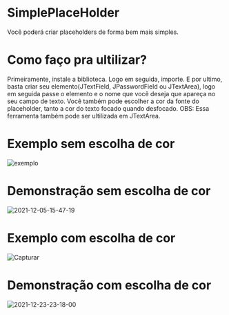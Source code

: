 # SimplePlaceHolder
Você poderá criar placeholders de forma bem mais simples.

# Como faço pra ultilizar?
Primeiramente, instale a biblioteca.
Logo em seguida, importe.
E por ultimo, basta criar seu elemento(JTextField, JPasswordField ou JTextArea), logo em seguida passe o elemento e o nome que você deseja que apareça no seu campo de texto.
Você também pode escolher a cor da fonte do placeholder, tanto a cor do texto focado quando desfocado.
OBS: Essa ferramenta também pode ser ultilizada em JTextArea.

# Exemplo sem escolha de cor
![exemplo](https://user-images.githubusercontent.com/47366440/144759329-2c639759-d5b0-4823-a871-7d78d796357a.PNG)

# Demonstração sem escolha de cor
![2021-12-05-15-47-19](https://user-images.githubusercontent.com/47366440/144759471-eee08c69-e7cc-47a6-abef-b304499b24cf.gif)

# Exemplo com escolha de cor
![Capturar](https://user-images.githubusercontent.com/47366440/147363872-999206e0-86bc-47ad-87fa-a69c9b967e8d.PNG)

# Demonstração com escolha de cor
![2021-12-23-23-18-00](https://user-images.githubusercontent.com/47366440/147307921-edcc601d-23c5-4bf2-b44b-4a73ec26e611.gif)
